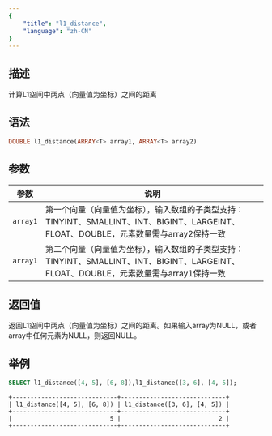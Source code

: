 ```yaml
---
{
    "title": "l1_distance",
    "language": "zh-CN"
}
---
```


<!-- 
Licensed to the Apache Software Foundation (ASF) under one
or more contributor license agreements.  See the NOTICE file
distributed with this work for additional information
regarding copyright ownership.  The ASF licenses this file
to you under the Apache License, Version 2.0 (the
"License"); you may not use this file except in compliance
with the License.  You may obtain a copy of the License at
  http://www.apache.org/licenses/LICENSE-2.0
Unless required by applicable law or agreed to in writing,
software distributed under the License is distributed on an
"AS IS" BASIS, WITHOUT WARRANTIES OR CONDITIONS OF ANY
KIND, either express or implied.  See the License for the
specific language governing permissions and limitations
under the License.
-->


## 描述

计算L1空间中两点（向量值为坐标）之间的距离

## 语法

```sql
DOUBLE l1_distance(ARRAY<T> array1, ARRAY<T> array2)
```

## 参数

| 参数 | 说明 |
| -- |--|
| `array1` | 第一个向量（向量值为坐标），输入数组的子类型支持：TINYINT、SMALLINT、INT、BIGINT、LARGEINT、FLOAT、DOUBLE，元素数量需与array2保持一致 |
| `array1` | 第二个向量（向量值为坐标），输入数组的子类型支持：TINYINT、SMALLINT、INT、BIGINT、LARGEINT、FLOAT、DOUBLE，元素数量需与array1保持一致 |

## 返回值

返回L1空间中两点（向量值为坐标）之间的距离。如果输入array为NULL，或者array中任何元素为NULL，则返回NULL。

## 举例

```sql
SELECT l1_distance([4, 5], [6, 8]),l1_distance([3, 6], [4, 5]);
```

```text
+-----------------------------+-----------------------------+
| l1_distance([4, 5], [6, 8]) | l1_distance([3, 6], [4, 5]) |
+-----------------------------+-----------------------------+
|                           5 |                           2 |
+-----------------------------+-----------------------------+
```
